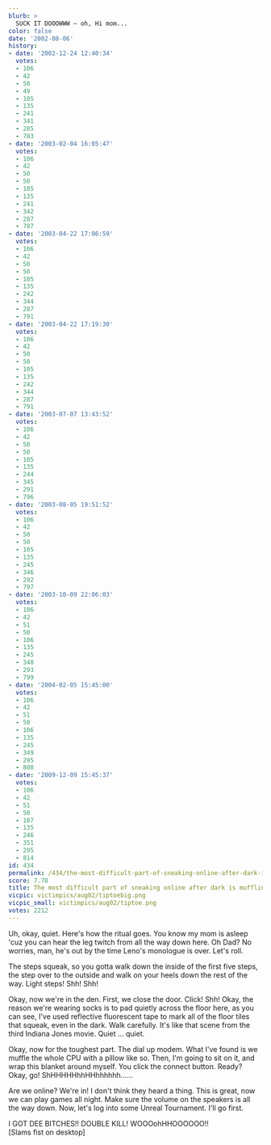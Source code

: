 ```yaml
---
blurb: >
  SUCK IT DOOOWWW — oh, Hi mom...
color: false
date: '2002-08-06'
history:
- date: '2002-12-24 12:40:34'
  votes:
  - 106
  - 42
  - 50
  - 49
  - 105
  - 135
  - 241
  - 341
  - 285
  - 783
- date: '2003-02-04 16:05:47'
  votes:
  - 106
  - 42
  - 50
  - 50
  - 105
  - 135
  - 241
  - 342
  - 287
  - 787
- date: '2003-04-22 17:06:59'
  votes:
  - 106
  - 42
  - 50
  - 50
  - 105
  - 135
  - 242
  - 344
  - 287
  - 791
- date: '2003-04-22 17:19:30'
  votes:
  - 106
  - 42
  - 50
  - 50
  - 105
  - 135
  - 242
  - 344
  - 287
  - 791
- date: '2003-07-07 13:43:52'
  votes:
  - 106
  - 42
  - 50
  - 50
  - 105
  - 135
  - 244
  - 345
  - 291
  - 796
- date: '2003-08-05 19:51:52'
  votes:
  - 106
  - 42
  - 50
  - 50
  - 105
  - 135
  - 245
  - 346
  - 292
  - 797
- date: '2003-10-09 22:06:03'
  votes:
  - 106
  - 42
  - 51
  - 50
  - 106
  - 135
  - 245
  - 348
  - 293
  - 799
- date: '2004-02-05 15:45:00'
  votes:
  - 106
  - 42
  - 51
  - 50
  - 106
  - 135
  - 245
  - 349
  - 295
  - 808
- date: '2009-12-09 15:45:37'
  votes:
  - 106
  - 42
  - 51
  - 50
  - 107
  - 135
  - 246
  - 351
  - 295
  - 814
id: 434
permalink: /434/the-most-difficult-part-of-sneaking-online-after-dark-is-muffling-the-modem/
score: 7.78
title: The most difficult part of sneaking online after dark is muffling the modem
vicpic: victimpics/aug02/tiptoebig.png
vicpic_small: victimpics/aug02/tiptoe.png
votes: 2212
---
```


Uh, okay, quiet. Here's how the ritual goes. You know my mom is asleep
'cuz you can hear the leg twitch from all the way down here. Oh Dad? No
worries, man, he's out by the time Leno's monologue is over. Let's roll.

The steps squeak, so you gotta walk down the inside of the first five
steps, the step over to the outside and walk on your heels down the rest
of the way. Light steps! Shh! Shh!

Okay, now we're in the den. First, we close the door. Click! Shh! Okay,
the reason we're wearing socks is to pad quietly across the floor here,
as you can see, I've used reflective fluorescent tape to mark all of the
floor tiles that squeak, even in the dark. Walk carefully. It's like
that scene from the third Indiana Jones movie. Quiet ... quiet.

Okay, now for the toughest part. The dial up modem. What I've found is
we muffle the whole CPU with a pillow like so. Then, I'm going to sit on
it, and wrap this blanket around myself. You click the connect button.
Ready? Okay, go! ShHHHHHhhHHhhhhhh......

Are we online? We're in! I don't think they heard a thing. This is
great, now we can play games all night. Make sure the volume on the
speakers is all the way down. Now, let's log into some Unreal
Tournament. I'll go first.

I GOT DEE BITCHES!! DOUBLE KILL! WOOOohHHOOOOOO!!  
 \[Slams fist on desktop\]